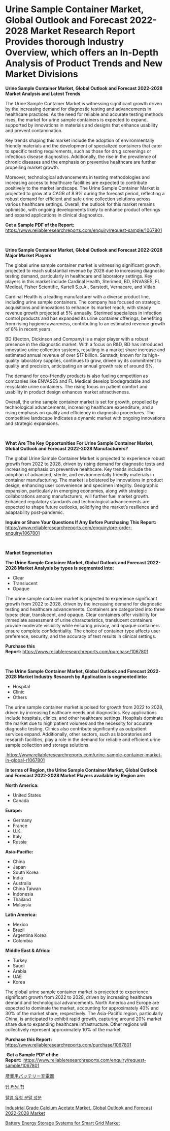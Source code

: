 <p><h1>Urine Sample Container Market, Global Outlook and Forecast 2022-2028 Market Research Report Provides thorough Industry Overview, which offers an In-Depth Analysis of Product Trends and New Market Divisions</h1></p><p><strong>Urine Sample Container Market, Global Outlook and Forecast 2022-2028 Market Analysis and Latest Trends</strong></p>
<p><p>The Urine Sample Container Market is witnessing significant growth driven by the increasing demand for diagnostic testing and advancements in healthcare practices. As the need for reliable and accurate testing methods rises, the market for urine sample containers is expected to expand, supported by innovations in materials and designs that enhance usability and prevent contamination. </p><p>Key trends shaping this market include the adoption of environmentally friendly materials and the development of specialized containers that cater to specific testing requirements, such as those for drug screenings or infectious disease diagnostics. Additionally, the rise in the prevalence of chronic diseases and the emphasis on preventive healthcare are further propelling market growth. </p><p>Moreover, technological advancements in testing methodologies and increasing access to healthcare facilities are expected to contribute positively to the market landscape. The Urine Sample Container Market is projected to grow at a CAGR of 8.9% during the forecast period, reflecting a robust demand for efficient and safe urine collection solutions across various healthcare settings. Overall, the outlook for this market remains optimistic, with ongoing developments likely to enhance product offerings and expand applications in clinical diagnostics.</p></p>
<p><strong>Get a Sample PDF of the Report:&nbsp;</strong> <a href="https://www.reliableresearchreports.com/enquiry/request-sample/1067801">https://www.reliableresearchreports.com/enquiry/request-sample/1067801</a></p>
<p>&nbsp;</p>
<p><strong>Urine Sample Container Market, Global Outlook and Forecast 2022-2028 Major Market Players</strong></p>
<p><p>The global urine sample container market is witnessing significant growth, projected to reach substantial revenue by 2028 due to increasing diagnostic testing demand, particularly in healthcare and laboratory settings. Key players in this market include Cardinal Health, Sterimed, BD, ENVASES, FL Medical, Fisher Scientific, Kartell S.p.A., Sarstedt, Vernacare, and Vitlab. </p><p>Cardinal Health is a leading manufacturer with a diverse product line, including urine sample containers. The company has focused on strategic acquisitions and innovations to enhance its market reach, with steady revenue growth projected at 5% annually. Sterimed specializes in infection control products and has expanded its urine container offerings, benefiting from rising hygiene awareness, contributing to an estimated revenue growth of 8% in recent years.</p><p>BD (Becton, Dickinson and Company) is a major player with a robust presence in the diagnostic market. With a focus on R&D, BD has introduced innovative urine collection systems, resulting in a market share increase and estimated annual revenue of over $17 billion. Sarstedt, known for its high-quality laboratory supplies, continues to grow, driven by its commitment to quality and precision, anticipating an annual growth rate of around 6%.</p><p>The demand for eco-friendly products is also fueling competition as companies like ENVASES and FL Medical develop biodegradable and recyclable urine containers. The rising focus on patient comfort and usability in product design enhances market attractiveness.</p><p>Overall, the urine sample container market is set for growth, propelled by technological advancements, increasing healthcare expenditure, and a rising emphasis on quality and efficiency in diagnostic procedures. The competitive landscape indicates a dynamic market with ongoing innovations and strategic expansions.</p></p>
<p>&nbsp;</p>
<p><strong>What Are The Key Opportunities For Urine Sample Container Market, Global Outlook and Forecast 2022-2028 Manufacturers?</strong></p>
<p><p>The global Urine Sample Container Market is projected to experience robust growth from 2022 to 2028, driven by rising demand for diagnostic tests and increasing emphasis on preventive healthcare. Key trends include the adoption of advanced, sterile, and environmentally friendly materials in container manufacturing. The market is bolstered by innovations in product design, enhancing user convenience and specimen integrity. Geographic expansion, particularly in emerging economies, along with strategic collaborations among manufacturers, will further fuel market growth. Enhanced regulatory standards and technological advancements are expected to shape future outlooks, solidifying the market’s resilience and adaptability post-pandemic.</p></p>
<p><strong>Inquire or Share Your Questions If Any Before Purchasing This Report:</strong> <a href="https://www.reliableresearchreports.com/enquiry/pre-order-enquiry/1067801">https://www.reliableresearchreports.com/enquiry/pre-order-enquiry/1067801</a></p>
<p>&nbsp;</p>
<p><strong>Market Segmentation</strong></p>
<p><strong>The Urine Sample Container Market, Global Outlook and Forecast 2022-2028 Market Analysis by types is segmented into:</strong></p>
<p><ul><li>Clear</li><li>Translucent</li><li>Opaque</li></ul></p>
<p><p>The urine sample container market is projected to experience significant growth from 2022 to 2028, driven by the increasing demand for diagnostic testing and healthcare advancements. Containers are categorized into three types: clear, translucent, and opaque. Clear containers offer visibility for immediate assessment of urine characteristics, translucent containers provide moderate visibility while ensuring privacy, and opaque containers ensure complete confidentiality. The choice of container type affects user preference, security, and the accuracy of test results in clinical settings.</p></p>
<p><strong>Purchase this Report:&nbsp;</strong><a href="https://www.reliableresearchreports.com/purchase/1067801">https://www.reliableresearchreports.com/purchase/1067801</a></p>
<p>&nbsp;</p>
<p><strong>The Urine Sample Container Market, Global Outlook and Forecast 2022-2028 Market Industry Research by Application is segmented into:</strong></p>
<p><ul><li>Hospital</li><li>Clinic</li><li>Others</li></ul></p>
<p><p>The urine sample container market is poised for growth from 2022 to 2028, driven by increasing healthcare needs and diagnostics. Key applications include hospitals, clinics, and other healthcare settings. Hospitals dominate the market due to high patient volumes and the necessity for accurate diagnostic testing. Clinics also contribute significantly as outpatient services expand. Additionally, other sectors, such as laboratories and research facilities, play a role in the demand for reliable and efficient urine sample collection and storage solutions.</p></p>
<p><a href="https://www.reliableresearchreports.com/urine-sample-container-market-in-global-r1067801">&nbsp;https://www.reliableresearchreports.com/urine-sample-container-market-in-global-r1067801</a></p>
<p><strong>In terms of Region, the Urine Sample Container Market, Global Outlook and Forecast 2022-2028 Market Players available by Region are:</strong></p>
<p>
    <p> <strong> North America: </strong>
        <ul>
            <li>United States</li>
            <li>Canada</li>
        </ul>
        </p> 
    <p> <strong> Europe: </strong>
        <ul>
            <li>Germany</li>
            <li>France</li>
            <li>U.K.</li>
            <li>Italy</li>
            <li>Russia</li>
        </ul>
        </p> 
    <p> <strong> Asia-Pacific: </strong>
        <ul>
            <li>China</li>
            <li>Japan</li>
            <li>South Korea</li>
            <li>India</li>
            <li>Australia</li>
            <li>China Taiwan</li>
            <li>Indonesia</li>
            <li>Thailand</li>
            <li>Malaysia</li>
        </ul>
        </p> 
    <p> <strong> Latin America: </strong>
        <ul>
            <li>Mexico</li>
            <li>Brazil</li>
            <li>Argentina Korea</li>
            <li>Colombia</li>
        </ul>
        </p> 
    <p> <strong> Middle East & Africa: </strong>
        <ul>
            <li>Turkey</li>
            <li>Saudi</li>
            <li>Arabia</li>
            <li>UAE</li>
            <li>Korea</li>
        </ul>
    </p>
    </p>
<p><p>The global urine sample container market is projected to experience significant growth from 2022 to 2028, driven by increasing healthcare demand and technological advancements. North America and Europe are expected to dominate the market, accounting for approximately 40% and 30% of the market share, respectively. The Asia-Pacific region, particularly China, is anticipated to exhibit rapid growth, capturing around 20% market share due to expanding healthcare infrastructure. Other regions will collectively represent approximately 10% of the market.</p></p>
<p><strong>Purchase this Report: </strong><a href="https://www.reliableresearchreports.com/purchase/1067801">https://www.reliableresearchreports.com/purchase/1067801</a></p>
<p>&nbsp;<strong>Get a Sample PDF of the Report:&nbsp;&nbsp;</strong><a href="https://www.reliableresearchreports.com/enquiry/request-sample/1067801">https://www.reliableresearchreports.com/enquiry/request-sample/1067801</a></p>
<p><strong></strong></p>
<p><p><a href="https://medium.com/@dfs4ff/%E7%94%A3%E6%A5%AD%E7%94%A8%E3%83%90%E3%83%83%E3%83%86%E3%83%AA%E3%83%BC%E5%85%85%E9%9B%BB%E5%99%A8%E7%94%A3%E6%A5%AD%E4%BA%88%E6%B8%AC-%E5%B8%82%E5%A0%B4%E3%81%AE%E5%A4%89%E5%8C%96%E3%81%A8%E6%88%A6%E7%95%A5%E7%9A%84%E5%BF%85%E8%A6%81%E6%80%A7-2024%E5%B9%B4-2031%E5%B9%B4-5763cc882fa4">産業用バッテリー充電器</a></p><p><a href="https://medium.com/@avaoneill70/%EB%94%A5-%EB%9F%AC%EB%8B%9D-%EC%B9%A9-%EC%8B%9C%EC%9E%A5-%ED%83%90%EC%83%89-2024%EB%85%84%EB%B6%80%ED%84%B0-2031%EB%85%84%EA%B9%8C%EC%A7%80%EC%9D%98-%EC%A0%84%EB%AC%B8%EA%B0%80-%EB%B6%84%EC%84%9D-%EB%B0%8F-%EC%8B%9C%EC%9E%A5-%EC%A0%84%EB%A7%9D-26cc095de1b1">딥 러닝 칩</a></p><p><a href="https://medium.com/@kacrimipp/%ED%83%88%EA%B4%91%EB%AC%BC%ED%99%94-%EC%9C%A0%EC%B2%AD-%ED%8C%8C%EC%9A%B0%EB%8D%94-%EC%9B%90%EB%A3%8C-%EC%8B%9C%EC%9E%A5-%ED%83%90%EC%83%89-2024%EB%85%84%EB%B6%80%ED%84%B0-2031%EB%85%84%EA%B9%8C%EC%A7%80%EC%9D%98-%EC%A0%84%EB%AC%B8%EA%B0%80-%EB%B6%84%EC%84%9D-%EB%B0%8F-%EC%8B%9C%EC%9E%A5-%EC%A0%84%EB%A7%9D-4cb3ea3c274d">탈염 유청 분말 성분</a></p><p><a href="https://github.com/pizolina/Market-Research-Report-List-6/blob/main/industrial-grade-calcium-acetate-market-global-outlook-and-forecast-2022-2028-market.md">Industrial Grade Calcium Acetate Market, Global Outlook and Forecast 2022-2028 Market</a></p><p><a href="https://medium.com/@mariedawsonv3/battery-energy-storage-systems-for-smart-grid-market-size-share-trends-analysis-report-by-dc8b054e04b1">Battery Energy Storage Systems for Smart Grid Market</a></p></p>